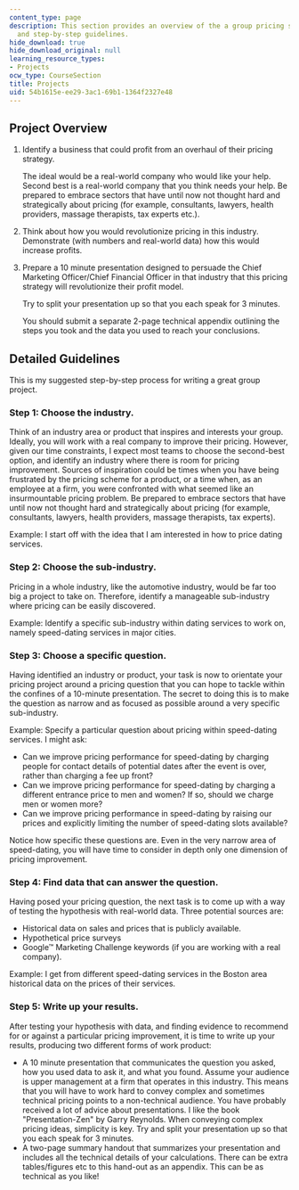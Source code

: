 ```yaml
---
content_type: page
description: This section provides an overview of the a group pricing strategy project
  and step-by-step guidelines.
hide_download: true
hide_download_original: null
learning_resource_types:
- Projects
ocw_type: CourseSection
title: Projects
uid: 54b1615e-ee29-3ac1-69b1-1364f2327e48
---
```


Project Overview
----------------

1.  Identify a business that could profit from an overhaul of their pricing strategy.
    
    The ideal would be a real-world company who would like your help. Second best is a real-world company that you think needs your help. Be prepared to embrace sectors that have until now not thought hard and strategically about pricing (for example, consultants, lawyers, health providers, massage therapists, tax experts etc.).
    
2.  Think about how you would revolutionize pricing in this industry. Demonstrate (with numbers and real-world data) how this would increase profits.
3.  Prepare a 10 minute presentation designed to persuade the Chief Marketing Officer/Chief Financial Officer in that industry that this pricing strategy will revolutionize their profit model.
    
    Try to split your presentation up so that you each speak for 3 minutes.
    
    You should submit a separate 2-page technical appendix outlining the steps you took and the data you used to reach your conclusions.
    

Detailed Guidelines
-------------------

This is my suggested step-by-step process for writing a great group project.

### Step 1: Choose the industry.

Think of an industry area or product that inspires and interests your group. Ideally, you will work with a real company to improve their pricing. However, given our time constraints, I expect most teams to choose the second-best option, and identify an industry where there is room for pricing improvement. Sources of inspiration could be times when you have being frustrated by the pricing scheme for a product, or a time when, as an employee at a firm, you were confronted with what seemed like an insurmountable pricing problem. Be prepared to embrace sectors that have until now not thought hard and strategically about pricing (for example, consultants, lawyers, health providers, massage therapists, tax experts).

Example: I start off with the idea that I am interested in how to price dating services.

### Step 2: Choose the sub-industry.

Pricing in a whole industry, like the automotive industry, would be far too big a project to take on. Therefore, identify a manageable sub-industry where pricing can be easily discovered.

Example: Identify a specific sub-industry within dating services to work on, namely speed-dating services in major cities.

### Step 3: Choose a specific question.

Having identified an industry or product, your task is now to orientate your pricing project around a pricing question that you can hope to tackle within the confines of a 10-minute presentation. The secret to doing this is to make the question as narrow and as focused as possible around a very specific sub-industry.

Example: Specify a particular question about pricing within speed-dating services. I might ask:

*   Can we improve pricing performance for speed-dating by charging people for contact details of potential dates after the event is over, rather than charging a fee up front?
*   Can we improve pricing performance for speed-dating by charging a different entrance price to men and women? If so, should we charge men or women more?
*   Can we improve pricing performance in speed-dating by raising our prices and explicitly limiting the number of speed-dating slots available?

Notice how specific these questions are. Even in the very narrow area of speed-dating, you will have time to consider in depth only one dimension of pricing improvement.

### Step 4: Find data that can answer the question.

Having posed your pricing question, the next task is to come up with a way of testing the hypothesis with real-world data. Three potential sources are:

*   Historical data on sales and prices that is publicly available.
*   Hypothetical price surveys
*   Google™ Marketing Challenge keywords (if you are working with a real company).

Example: I get from different speed-dating services in the Boston area historical data on the prices of their services.

### Step 5: Write up your results.

After testing your hypothesis with data, and finding evidence to recommend for or against a particular pricing improvement, it is time to write up your results, producing two different forms of work product:

*   A 10 minute presentation that communicates the question you asked, how you used data to ask it, and what you found. Assume your audience is upper management at a firm that operates in this industry. This means that you will have to work hard to convey complex and sometimes technical pricing points to a non-technical audience. You have probably received a lot of advice about presentations. I like the book "Presentation-Zen" by Garry Reynolds. When conveying complex pricing ideas, simplicity is key. Try and split your presentation up so that you each speak for 3 minutes.
*   A two-page summary handout that summarizes your presentation and includes all the technical details of your calculations. There can be extra tables/figures etc to this hand-out as an appendix. This can be as technical as you like!